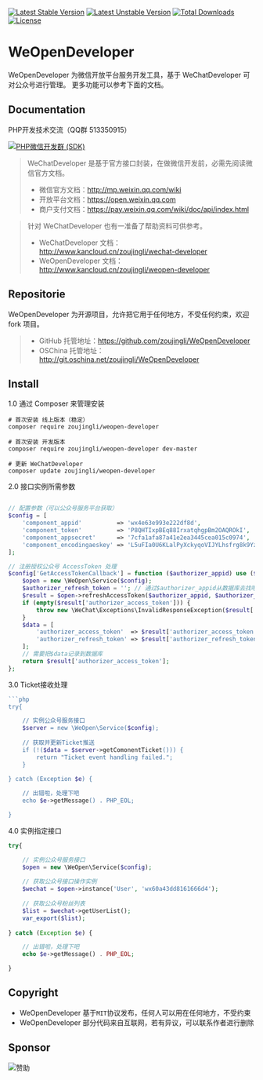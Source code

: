 [![Latest Stable Version](https://poser.pugx.org/zoujingli/weopen-developer/v/stable)](https://packagist.org/packages/weopen-developer) [![Latest Unstable Version](https://poser.pugx.org/zoujingli/weopen-developer/v/unstable)](https://packagist.org/packages/zoujingli/weopen-developer) [![Total Downloads](https://poser.pugx.org/zoujingli/weopen-developer/downloads)](https://packagist.org/packages/weopen-developer) [![License](https://poser.pugx.org/zoujingli/weopen-developer/license)](https://packagist.org/packages/weopen-developer)

# WeOpenDeveloper
WeOpenDeveloper 为微信开放平台服务开发工具，基于 WeChatDeveloper 可对公众号进行管理。
更多功能可以参考下面的文档。

Documentation
--
PHP开发技术交流（QQ群 513350915）

[![PHP微信开发群 (SDK)](http://pub.idqqimg.com/wpa/images/group.png)](http://shang.qq.com/wpa/qunwpa?idkey=ae25cf789dafbef62e50a980ffc31242f150bc61a61164458216dd98c411832a) 

> WeChatDeveloper 是基于官方接口封装，在做微信开发前，必需先阅读微信官方文档。
>* 微信官方文档：http://mp.weixin.qq.com/wiki
>* 开放平台文档：https://open.weixin.qq.com
>* 商户支付文档：https://pay.weixin.qq.com/wiki/doc/api/index.html

> 针对 WeChatDeveloper 也有一准备了帮助资料可供参考。
>* WeChatDeveloper 文档：http://www.kancloud.cn/zoujingli/wechat-developer
>* WeOpenDeveloper 文档：http://www.kancloud.cn/zoujingli/weopen-developer

Repositorie
--
 WeOpenDeveloper 为开源项目，允许把它用于任何地方，不受任何约束，欢迎 fork 项目。
>* GitHub 托管地址：https://github.com/zoujingli/WeOpenDeveloper
>* OSChina 托管地址：http://git.oschina.net/zoujingli/WeOpenDeveloper

Install
--
1.0 通过 Composer 来管理安装
```shell
# 首次安装 线上版本（稳定）
composer require zoujingli/weopen-developer

# 首次安装 开发版本 
composer require zoujingli/weopen-developer dev-master

# 更新 WeChatDeveloper
composer update zoujingli/weopen-developer
```

2.0 接口实例所需参数
```php

// 配置参数（可以公众号服务平台获取）
$config = [
    'component_appid'          => 'wx4e63e993e222df8d',
    'component_token'          => 'P8QHTIxpBEq88IrxatqhgpBm2OAQROkI',
    'component_appsecret'      => '7cfa1afa87a41e2ea3445cea015c0974',
    'component_encodingaeskey' => 'L5uFIa0U6KLalPyXckyqoVIJYLhsfrg8k9YzybZIHsx',
];

// 注册授权公众号 AccessToken 处理
$config['GetAccessTokenCallback'] = function ($authorizer_appid) use ($config) {
    $open = new \WeOpen\Service($config);
    $authorizer_refresh_token = ''; // 通过$authorizer_appid从数据库去找吧，在授权绑定的时候获取
    $result = $open->refreshAccessToken($authorizer_appid, $authorizer_refresh_token);
    if (empty($result['authorizer_access_token'])) {
        throw new \WeChat\Exceptions\InvalidResponseException($result['errmsg'], '0');
    }
    $data = [
        'authorizer_access_token'  => $result['authorizer_access_token'],
        'authorizer_refresh_token' => $result['authorizer_refresh_token'],
    ];
    // 需要把$data记录到数据库
    return $result['authorizer_access_token'];
};
```

3.0 Ticket接收处理
```php
```php
try{

    // 实例公众号服务接口
    $server = new \WeOpen\Service($config);
    
    // 获取并更新Ticket推送
    if (!($data = $server->getComonentTicket())) {
        return "Ticket event handling failed.";
    }
    
} catch (Exception $e) {

    // 出错啦，处理下吧
    echo $e->getMessage() . PHP_EOL;

}
```

4.0 实例指定接口
```php
try{

    // 实例公众号服务接口
    $open = new \WeOpen\Service($config);
    
    // 获取公众号接口操作实例
    $wechat = $open->instance('User', 'wx60a43dd8161666d4');
    
    // 获取公众号粉丝列表
    $list = $wechat->getUserList();
    var_export($list);
    
} catch (Exception $e) {

    // 出错啦，处理下吧
    echo $e->getMessage() . PHP_EOL;

}

```

Copyright
--
* WeOpenDeveloper 基于`MIT`协议发布，任何人可以用在任何地方，不受约束
* WeOpenDeveloper 部分代码来自互联网，若有异议，可以联系作者进行删除


Sponsor
--
![赞助](http://zoujingli.oschina.io/static/pay.png)